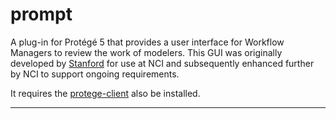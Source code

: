 # prompt

A plug-in for Protégé 5 that provides a user interface for Workflow Managers to review the work of modelers.
This GUI was originally developed by [Stanford][1] for use at NCI and subsequently enhanced further by NCI to support ongoing requirements.

It requires the [protege-client][2] also be installed.

----
[1]: https://github.com/protegeproject/protege-client
[2]: https://github.com/bdionne/protege-client
